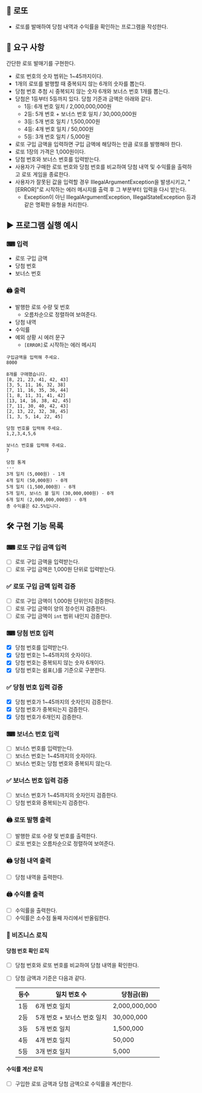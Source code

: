 🎲 로또
---
+ 로또를 발매하여 당첨 내역과 수익률을 확인하는 프로그램을 작성한다.

🔎 요구 사항
---  
간단한 로또 발매기를 구현한다.

+ 로또 번호의 숫자 범위는 1~45까지이다.
+ 1개의 로또를 발행할 때 중복되지 않는 6개의 숫자를 뽑는다.
+ 당첨 번호 추첨 시 중복되지 않는 숫자 6개와 보너스 번호 1개를 뽑는다.
+ 당첨은 1등부터 5등까지 있다. 당첨 기준과 금액은 아래와 같다.
  + 1등: 6개 번호 일치 / 2,000,000,000원
  + 2등: 5개 번호 + 보너스 번호 일치 / 30,000,000원
  + 3등: 5개 번호 일치 / 1,500,000원
  + 4등: 4개 번호 일치 / 50,000원
  + 5등: 3개 번호 일치 / 5,000원
+ 로또 구입 금액을 입력하면 구입 금액에 해당하는 만큼 로또를 발행해야 한다.
+ 로또 1장의 가격은 1,000원이다.
+ 당첨 번호와 보너스 번호를 입력받는다.
+ 사용자가 구매한 로또 번호와 당첨 번호를 비교하여 당첨 내역 및 수익률을 출력하고 로또 게임을 종료한다.
+ 사용자가 잘못된 값을 입력할 경우 IllegalArgumentException을 발생시키고, "[ERROR]"로 시작하는 에러 메시지를 출력 후 그 부분부터 입력을 다시 받는다.
  + Exception이 아닌 IllegalArgumentException, IllegalStateException 등과 같은 명확한 유형을 처리한다.

▶ 프로그램 실행 예시
---
### ⌨ 입력
+ 로또 구입 금액
+ 당첨 번호
+ 보너스 번호
### 🖨 출력
+ 발행한 로또 수량 및 번호
  + 오름차순으로 정렬하여 보여준다.
+ 당첨 내역
+ 수익률
+ 예외 상황 시 에러 문구
  + `[ERROR]`로 시작하는 에러 메시지

```
구입금액을 입력해 주세요.
8000

8개를 구매했습니다.
[8, 21, 23, 41, 42, 43] 
[3, 5, 11, 16, 32, 38] 
[7, 11, 16, 35, 36, 44] 
[1, 8, 11, 31, 41, 42] 
[13, 14, 16, 38, 42, 45] 
[7, 11, 30, 40, 42, 43] 
[2, 13, 22, 32, 38, 45] 
[1, 3, 5, 14, 22, 45]

당첨 번호를 입력해 주세요.
1,2,3,4,5,6

보너스 번호를 입력해 주세요.
7

당첨 통계
---
3개 일치 (5,000원) - 1개
4개 일치 (50,000원) - 0개
5개 일치 (1,500,000원) - 0개
5개 일치, 보너스 볼 일치 (30,000,000원) - 0개
6개 일치 (2,000,000,000원) - 0개
총 수익률은 62.5%입니다.
```

🛠 구현 기능 목록
---
### ⌨ 로또 구입 금액 입력
+ [ ] 로또 구입 금액을 입력받는다.
+ [ ] 로또 구입 금액은 1,000원 단위로 입력받는다.
### ✅ 로또 구입 금액 입력 검증
+ [ ] 로또 구입 금액이 1,000원 단위인지 검증한다.
+ [ ] 로또 구입 금액이 양의 정수인지 검증한다.
+ [ ] 로또 구입 금액이 `int` 범위 내인지 검증한다.
### ⌨ 당첨 번호 입력
+ [x] 당첨 번호를 입력받는다.
+ [x] 당첨 번호는 1~45까지의 숫자이다.
+ [x] 당첨 번호는 중복되지 않는 숫자 6개이다.
+ [x] 당첨 번호는 쉼표(,)를 기준으로 구분한다.
### ✅ 당첨 번호 입력 검증
+ [x] 당첨 번호가 1~45까지의 숫자인지 검증한다.
+ [x] 당첨 번호가 중복되는지 검증한다.
+ [x] 당첨 번호가 6개인지 검증한다.
### ⌨ 보너스 번호 입력
+ [ ] 보너스 번호를 입력받는다.
+ [ ] 보너스 번호는 1~45까지의 숫자이다.
+ [ ] 보너스 번호는 당첨 번호와 중복되지 않는다.
### ✅ 보너스 번호 입력 검증
+ [ ] 보너스 번호가 1~45까지의 숫자인지 검증한다.
+ [ ] 당첨 번호와 중복되는지 검증한다.

### 🖨 로또 발행 출력
+ [ ] 발행한 로또 수량 및 번호를 출력한다.
+ [ ] 로또 번호는 오름차순으로 정렬하여 보여준다.

### 🖨 당첨 내역 출력
+ [ ] 당첨 내역을 출력한다.

### 🖨 수익률 출력
+ [ ] 수익률을 출력한다.
+ [ ] 수익률은 소수점 둘째 자리에서 반올림한다.

### 📝 비즈니스 로직
#### 당첨 번호 확인 로직
+ [ ] 당첨 번호와 로또 번호를 비교하여 당첨 내역을 확인한다.
+ [ ] 당첨 금액과 기준은 다음과 같다.


  | 등수 | 일치 번호 수 | 당첨금(원) |
  |----|--------|--------------|
  | 1등 |6개 번호 일치| 2,000,000,000|
  | 2등 |5개 번호 + 보너스 번호 일치|30,000,000|
  | 3등 |5개 번호 일치|1,500,000|
  | 4등 |4개 번호 일치|50,000|
  | 5등 |3개 번호 일치|5,000|
#### 수익률 계산 로직
+ [ ] 구입한 로또 금액과 당첨 금액으로 수익률을 계산한다.
